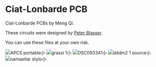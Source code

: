 # Ciat-Lonbarde PCB

Ciat-Lonbarde PCBs by Meng Qi.

These circuits were designed by [Peter Blasser](ciat-lonbarde.net).

You can use these files at your own risk.

![APCS portable小](https://github.com/mengqimusic/Ciat-Lonbarde-PCB/assets/4593629/084d344f-21ff-4621-983c-2e3615917698)
![grassi 1小](https://github.com/mengqimusic/Ciat-Lonbarde-PCB/assets/4593629/f04c6db0-7d2f-4f25-abf7-480ec806653f)
![DSC093341小](https://github.com/mengqimusic/Ciat-Lonbarde-PCB/assets/4593629/a621ebb1-c2bd-4c16-af8a-f9d530b54468)
![dddm2 1 source小](https://github.com/mengqimusic/Ciat-Lonbarde-PCB/assets/4593629/a1418ed9-460e-4a6e-b1ff-a987b7bc4df7)
![namasitar stylo小](https://github.com/mengqimusic/Ciat-Lonbarde-PCB/assets/4593629/0bf7de6e-ded3-48b5-8e7b-d20df3a739c4)
